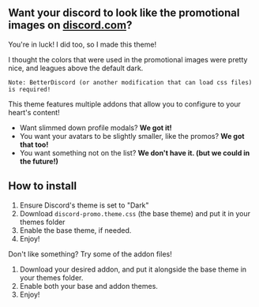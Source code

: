 ## Want your discord to look like the promotional images on [discord.com](https://discord.com/)?
You're in luck! I did too, so I made this theme!

I thought the colors that were used in the promotional images were pretty nice, and leagues above the default dark.

`Note: BetterDiscord (or another modification that can load css files) is required!`

This theme features multiple addons that allow you to configure to your heart's content!

* Want slimmed down profile modals? **We got it!**
* You want your avatars to be slightly smaller, like the promos? **We got that too!**
* You want something not on the list? **We don't have it. (but we could in the future!)**

## How to install
1. Ensure Discord's theme is set to "Dark"
2. Download `discord-promo.theme.css` (the base theme) and put it in your themes folder
3. Enable the base theme, if needed.
4. Enjoy!

Don't like something? Try some of the addon files!
1. Download your desired addon, and put it alongside the base theme in your themes folder.
2. Enable both your base and addon themes.
3. Enjoy!
